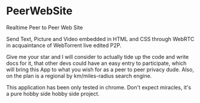 # PeerWebSite
Realtime Peer to Peer Web Site

Send Text, Picture and Video embedded in HTML and CSS through WebRTC in acquaintance of WebTorrent live edited P2P. 

Give me your star and I will consider to actually tide up the code and write docs for it, that other devs could have an easy entry to participate, which will bring this App to what you wish for as a peer to peer privacy dude. Also, on the plan is a regional by km/miles-radius search engine.

This application has been only tested in chrome. Don't expect miracles, it's a pure hobby side hobby side project.